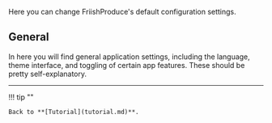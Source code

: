 Here you can change FriishProduce's default configuration settings.

## General

In here you will find general application settings, including the language, theme interface, and toggling of certain app features. These should be pretty self-explanatory.

----

!!! tip ""
	
	Back to **[Tutorial](tutorial.md)**.